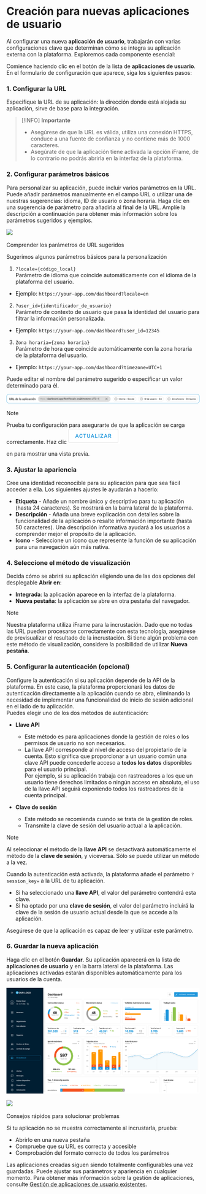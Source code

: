 # Creación para nuevas aplicaciones de usuario

Al configurar una nueva **aplicación de usuario**, trabajarán con varias configuraciones clave que determinan cómo se integra su aplicación externa con la plataforma. Exploremos cada componente esencial:

Comience haciendo clic en el botón de la lista de **aplicaciones de usuario**. En el formulario de configuración que aparece, siga los siguientes pasos:

### **1\. Configurar la URL**

Especifique la URL de su aplicación: la dirección donde está alojada su aplicación, sirve de base para la integración.

> [!INFO]
> **Importante**
> - Asegúrese de que la URL es válida, utiliza una conexión HTTPS, conduce a una fuente de confianza y no contiene más de 1000 caracteres.
> - Asegúrate de que la aplicación tiene activada la opción iFrame, de lo contrario no podrás abrirla en la interfaz de la plataforma.

### **2\. Configurar parámetros básicos**

Para personalizar su aplicación, puede incluir varios parámetros en la URL. Puede añadir parámetros manualmente en el campo URL o utilizar una de nuestras sugerencias: idioma, ID de usuario o zona horaria. Haga clic en una sugerencia de parámetro para añadirla al final de la URL. Amplíe la descripción a continuación para obtener más información sobre los parámetros sugeridos y ejemplos.

![](https://squaregps.atlassian.net/wiki/images/icons/grey_arrow_down.png)

Comprender los parámetros de URL sugeridos

Sugerimos algunos parámetros básicos para la personalización

1. `?locale={código_local}`  
Parámetro de idioma que coincide automáticamente con el idioma de la plataforma del usuario.

- Ejemplo: `https://your-app.com/dashboard?locale=en`

2. `?user_id={identificador_de_usuario}`  
Parámetro de contexto de usuario que pasa la identidad del usuario para filtrar la información personalizada.

- Ejemplo: `https://your-app.com/dashboard?user_id=12345`

3. `Zona horaria={zona horaria}`  
Parámetro de hora que coincide automáticamente con la zona horaria de la plataforma del usuario.

- Ejemplo: `https://your-app.com/dashboard?timezone=UTC+1`

Puede editar el nombre del parámetro sugerido o especificar un valor determinado para él.

![URL_with_Params_ES.png](attachments/URL_with_Params_ES.png)

> [!NOTE]
> Prueba tu configuración para asegurarte de que la aplicación se carga correctamente. Haz clic![image-20250124-125010.png](attachments/image-20250124-125010.png)
> 
>  en para mostrar una vista previa.

### **3\. Ajustar la apariencia**

Cree una identidad reconocible para su aplicación para que sea fácil acceder a ella. Los siguientes ajustes le ayudarán a hacerlo:

- **Etiqueta** \- Añade un nombre único y descriptivo para tu aplicación (hasta 24 caracteres). Se mostrará en la barra lateral de la plataforma.
- **Descripción** \- Añada una breve explicación con detalles sobre la funcionalidad de la aplicación o resalte información importante (hasta 50 caracteres). Una descripción informativa ayudará a los usuarios a comprender mejor el propósito de la aplicación.
- **Icono** \- Seleccione un icono que represente la función de su aplicación para una navegación aún más nativa.

### **4\. Seleccione el método de visualización**

Decida cómo se abrirá su aplicación eligiendo una de las dos opciones del desplegable **Abrir en**:

- **Integrada**: la aplicación aparece en la interfaz de la plataforma.
- **Nueva pestaña**: la aplicación se abre en otra pestaña del navegador.

> [!NOTE]
> Nuestra plataforma utiliza iFrame para la incrustación. Dado que no todas las URL pueden procesarse correctamente con esta tecnología, asegúrese de previsualizar el resultado de la incrustación. Si tiene algún problema con este método de visualización, considere la posibilidad de utilizar **Nueva pestaña**.

### **5\. Configurar la autenticación (opcional)**

Configure la autenticación si su aplicación depende de la API de la plataforma. En este caso, la plataforma proporcionará los datos de autenticación directamente a la aplicación cuando se abra, eliminando la necesidad de implementar una funcionalidad de inicio de sesión adicional en el lado de tu aplicación.  
Puedes elegir uno de los dos métodos de autenticación:

- **Llave API**
  - Este método es para aplicaciones donde la gestión de roles o los permisos de usuario no son necesarios.
  - La llave API corresponde al nivel de acceso del propietario de la cuenta. Esto significa que proporcionar a un usuario común una clave API puede concederle acceso a **todos los datos** disponibles para el usuario principal.  
Por ejemplo, si su aplicación trabaja con rastreadores a los que un usuario tiene derechos limitados o ningún acceso en absoluto, el uso de la llave API seguirá exponiendo todos los rastreadores de la cuenta principal.

- **Clave de sesión**
  - Este método se recomienda cuando se trata de la gestión de roles.
  - Transmite la clave de sesión del usuario actual a la aplicación.

> [!NOTE]
> Al seleccionar el método de la **llave API** se desactivará automáticamente el método de la **clave de sesión**, y viceversa. Sólo se puede utilizar un método a la vez.

Cuando la autenticación está activada, la plataforma añade el parámetro `?session_key=` a la URL de tu aplicación.

- Si ha seleccionado una **llave API**, el valor del parámetro contendrá esta clave.
- Si ha optado por una **clave de sesión**, el valor del parámetro incluirá la clave de la sesión de usuario actual desde la que se accede a la aplicación.

Asegúrese de que la aplicación es capaz de leer y utilizar este parámetro.

### **6\. Guardar la nueva aplicación**

Haga clic en el botón **Guardar**. Su aplicación aparecerá en la lista de **aplicaciones de usuario** y en la barra lateral de la plataforma. Las aplicaciones activadas estarán disponibles automáticamente para los usuarios de la cuenta.

![Embedded_Example_ES.png](attachments/Embedded_Example_ES.png)

![](https://squaregps.atlassian.net/wiki/images/icons/grey_arrow_down.png)

Consejos rápidos para solucionar problemas

Si tu aplicación no se muestra correctamente al incrustarla, prueba:

- Abrirlo en una nueva pestaña
- Compruebe que su URL es correcta y accesible
- Comprobación del formato correcto de todos los parámetros

Las aplicaciones creadas siguen siendo totalmente configurables una vez guardadas. Puede ajustar sus parámetros y apariencia en cualquier momento. Para obtener más información sobre la gestión de aplicaciones, consulte [Gestión de aplicaciones de usuario existentes](gestin-de-las-aplicaciones-de-usuario-existentes.md).